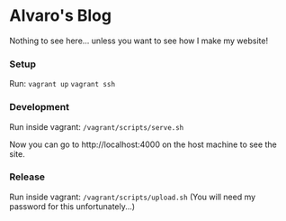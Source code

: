 # Alvaro's Blog

Nothing to see here... unless you want to see how I make my website!

### Setup
Run: 
```vagrant up```
```vagrant ssh```

### Development

Run inside vagrant:
```/vagrant/scripts/serve.sh```

Now you can go to http://localhost:4000 on the host machine to see the site.

### Release
Run inside vagrant:
```/vagrant/scripts/upload.sh```
(You will need my password for this unfortunately...)
